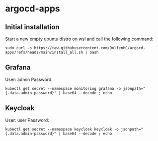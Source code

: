 # argocd-apps

## Initial installation
Start a new empty ubuntu distro on wsl and call the following command:
```
sudo curl -s https://raw.githubusercontent.com/DolfenHC/argocd-apps/refs/heads/main/install_all.sh | bash
```

## Grafana
User: admin
Password:
```
kubectl get secret --namespace monitoring grafana -o jsonpath="{.data.admin-password}" | base64 --decode ; echo
```

## Keycloak
User: user
Password:
```
kubectl get secret --namespace keycloak keycloak -o jsonpath="{.data.admin-password}" | base64 --decode ; echo
```
